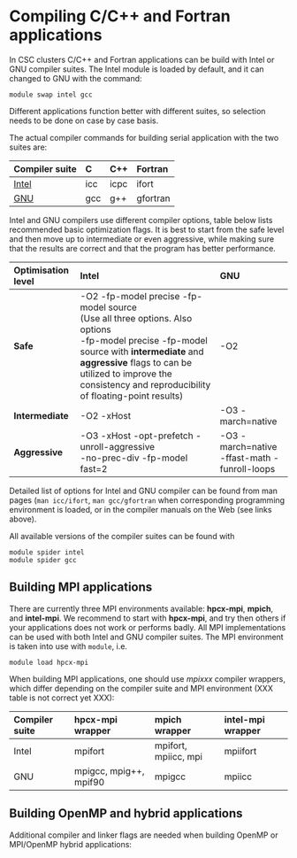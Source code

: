 # Compiling C/C++ and Fortran applications

In CSC clusters C/C++ and Fortran applications can be build with Intel or GNU compiler 
suites. The Intel module is loaded by default, and it can changed to GNU with the command:
```
module swap intel gcc 
```
Different applications function better with different suites, so selection needs to be done on case
by case basis.

The actual compiler commands for building serial application with the two suites are:

| Compiler suite           | C  | C++ | Fortran |
| :------------- |:-------------| :-----| :----- |
| [Intel](https://software.intel.com/en-us/parallel-studio-xe/documentation/get-started)  | icc  | icpc | ifort |
| [GNU](https://gcc.gnu.org)  | gcc  | g++ | gfortran | 

Intel and GNU compilers use different compiler options, table below lists recommended basic 
optimization flags. It is best to start from the safe level and then move up to intermediate or 
even aggressive, while making sure that the results are correct and that the program has better 
performance.

| Optimisation level  | 	Intel  | 	GNU  | 
| :------------- |:-------------| :-----|
| **Safe**  | -O2 -fp-model precise -fp-model source <br/> (Use all three options. Also options <br/> -fp-model precise -fp-model source with **intermediate** and **aggressive** flags to can be utilized to improve the consistency and reproducibility of floating-point results) | -O2	  | 
| **Intermediate**  | -O2 -xHost	  | -O3 -march=native  | 
| **Aggressive**  | -O3 -xHost -opt-prefetch -unroll-aggressive <br/> -no-prec-div -fp-model fast=2	  | -O3 -march=native <br/> -ffast-math -funroll-loops   | 

Detailed list of options for Intel and GNU compiler can be found from man pages (`man icc/ifort`, 
`man gcc/gfortran` when corresponding programming environment is loaded, or in the compiler 
manuals on the Web (see links above).

All available versions of the compiler suites can be found with

```
module spider intel
module spider gcc
```

## Building MPI applications

There are currently three MPI environments available: **hpcx-mpi**, **mpich**, and **intel-mpi**. 
We recommend to start with **hpcx-mpi**, and try then others if your applications does not work or 
performs badly. All MPI implementations can be used with both Intel and GNU compiler suites. The
MPI environment is taken into use with `module`, i.e.

```
module load hpcx-mpi
```

When building MPI applications, one should use *mpixxx* compiler wrappers, which differ depending
on the compiler suite and MPI environment (XXX table is not correct yet XXX):

| Compiler suite  | hpcx-mpi wrapper | mpich wrapper | intel-mpi wrapper |
| :------------- |:-------------| :-----| :-----|
| Intel          | mpifort     |mpifort, mpiicc, mpi  | mpiifort |
| GNU         | mpigcc, mpig++, mpif90 | mpigcc   | mpiicc |


## Building OpenMP and hybrid applications

Additional compiler and linker flags are needed when building OpenMP or MPI/OpenMP hybrid 
applications:






